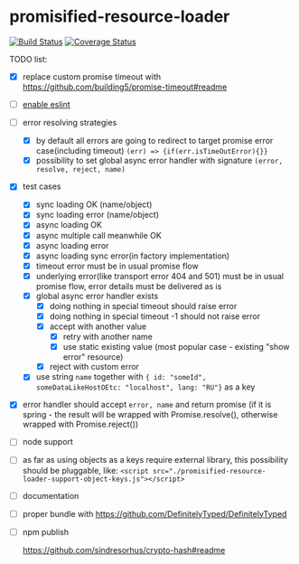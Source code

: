 # promisified-resource-loader
[![Build Status](https://travis-ci.org/msangel/promisified-resource-loader.svg?branch=master)](https://travis-ci.org/msangel/promisified-resource-loader)
[![Coverage Status](https://coveralls.io/repos/github/msangel/promisified-resource-loader/badge.svg?branch=master)](https://coveralls.io/github/msangel/promisified-resource-loader?branch=master)

TODO list:
- [x] replace custom promise timeout with https://github.com/building5/promise-timeout#readme
- [ ] [enable eslint](https://eslint.org/docs/user-guide/configuring)
- [ ] error resolving strategies 
  - [x] by default all errors are going to redirect to target promise error case(including timeout) `(err) => {if(err.isTimeOutError){}}`
  - [x] possibility to set global async error handler with signature `(error, resolve, reject, name)`
- [x] test cases
  - [x] sync loading OK (name/object)
  - [x] sync loading error (name/object)
  - [x] async loading OK
  - [x] async multiple call meanwhile OK
  - [x] async loading error
  - [x] async loading sync error(in factory implementation)
  - [x] timeout error must be in usual promise flow
  - [x] underlying error(like transport error 404 and 501) must be in usual promise flow, error details must be delivered as is
  - [x] global async error handler exists 
    - [x] doing nothing in special timeout should raise error
    - [x] doing nothing in special timeout -1 should not raise error
    - [x] accept with another value
        - [x] retry with another name
        - [x] use static existing value (most popular case - existing "show error" resource)
    - [x] reject with custom error
  - [x] use string `name` together with `{ id: "someId", someDataLikeHostOEtc: "localhost", lang: "RU"}` as a key
- [x] error handler should accept `error, name` and return promise (if it is spring - the result will be wrapped with Promise.resolve(), otherwise wrapped with Promise.reject())
- [ ] node support
- [ ] as far as using objects as a keys require external library, this possibility should be pluggable, like: `<script src="./promisified-resource-loader-support-object-keys.js"></script>`  
- [ ] documentation
- [ ] proper bundle with https://github.com/DefinitelyTyped/DefinitelyTyped
- [ ] npm publish
     
     https://github.com/sindresorhus/crypto-hash#readme
  
  

